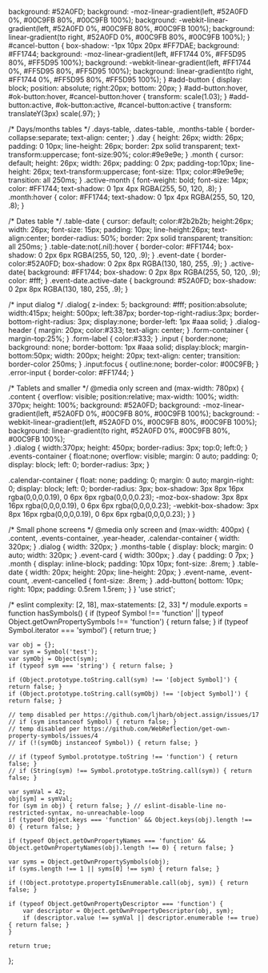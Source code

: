 
  background: #52A0FD;
  background: -moz-linear-gradient(left,  #52A0FD 0%, #00C9FB 80%, #00C9FB 100%);
  background: -webkit-linear-gradient(left,  #52A0FD 0%, #00C9FB 80%, #00C9FB 100%);
  background: linear-gradient(to right,  #52A0FD 0%, #00C9FB 80%, #00C9FB 100%);
}
#cancel-button {
  box-shadow: -1px 10px 20px #FF7DAE;
  background: #FF1744;
  background: -moz-linear-gradient(left,  #FF1744 0%, #FF5D95 80%, #FF5D95 100%);
  background: -webkit-linear-gradient(left,  #FF1744 0%, #FF5D95 80%, #FF5D95 100%);
  background: linear-gradient(to right,  #FF1744 0%, #FF5D95 80%, #FF5D95 100%);
}
#add-button {
  display: block;
  position: absolute;
  right:20px;
  bottom: 20px;
}
#add-button:hover, #ok-button:hover, #cancel-button:hover {
  transform: scale(1.03);
}
#add-button:active, #ok-button:active, #cancel-button:active {
  transform: translateY(3px) scale(.97);
}

/* Days/months tables */
.days-table, .dates-table, .months-table { 
  border-collapse:separate; 
  text-align: center;
} 
.day { 
  height: 26px;
  width: 26px;
  padding: 0 10px;
  line-height: 26px; 
  border: 2px solid transparent;
  text-transform:uppercase; 
  font-size:90%; 
  color:#9e9e9e; 
} 
.month {
  cursor: default;
  height: 26px;
  width: 26px;
  padding: 0 2px;
  padding-top:10px;
  line-height: 26px; 
  text-transform:uppercase; 
  font-size: 11px; 
  color:#9e9e9e; 
  transition: all 250ms;
}
.active-month {
  font-weight: bold;
  font-size: 14px;
  color: #FF1744;
  text-shadow: 0 1px 4px RGBA(255, 50, 120, .8);
}
.month:hover {
  color: #FF1744;
  text-shadow: 0 1px 4px RGBA(255, 50, 120, .8);
}

/*  Dates table */
.table-date {
  cursor: default;
  color:#2b2b2b; 
  height:26px;
  width: 26px;
  font-size: 15px;
  padding: 10px;
  line-height:26px; 
  text-align:center; 
  border-radius: 50%;
  border: 2px solid transparent;
  transition: all 250ms;
}
.table-date:not(.nil):hover { 
  border-color: #FF1744;
  box-shadow: 0 2px 6px RGBA(255, 50, 120, .9);
}
.event-date {
  border-color:#52A0FD;
  box-shadow: 0 2px 8px RGBA(130, 180, 255, .9);
}
.active-date{ 
  background: #FF1744;
  box-shadow: 0 2px 8px RGBA(255, 50, 120, .9);
  color: #fff;
}
.event-date.active-date {
  background: #52A0FD;
  box-shadow: 0 2px 8px RGBA(130, 180, 255, .9);
}

/* input dialog */
.dialog{
  z-index: 5;
  background: #fff;
  position:absolute;
  width:415px;
  height: 500px;
  left:387px;
  border-top-right-radius:3px;
  border-bottom-right-radius: 3px;
  display:none;
  border-left: 1px #aaa solid;
}
.dialog-header {
  margin: 20px;
  color:#333;
  text-align: center;
}
.form-container {
  margin-top:25%;
}
.form-label {
  color:#333;
}
.input {
  border:none;
  background: none;
  border-bottom: 1px #aaa solid;
  display:block;
  margin-bottom:50px;
  width: 200px;
  height: 20px;
  text-align: center;
  transition: border-color 250ms;
}
.input:focus {
  outline:none;
  border-color: #00C9FB;
}
.error-input {
  border-color: #FF1744;
}

/* Tablets and smaller */
@media only screen and (max-width: 780px) {
  .content {
      overflow: visible;
      position:relative;
      max-width: 100%;
      width: 370px;
      height: 100%;
      background: #52A0FD;
      background: -moz-linear-gradient(left,  #52A0FD 0%, #00C9FB 80%, #00C9FB 100%);
      background: -webkit-linear-gradient(left,  #52A0FD 0%, #00C9FB 80%, #00C9FB 100%);
      background: linear-gradient(to right,  #52A0FD 0%, #00C9FB 80%, #00C9FB 100%);  
  }
  .dialog {
      width:370px;
      height: 450px;
      border-radius: 3px;
      top:0;
      left:0;
  }
  .events-container {
      float:none;
      overflow: visible;
      margin: 0 auto;
      padding: 0;
      display: block;
      left: 0;
      border-radius: 3px;
  }

  .calendar-container {
      float: none;
      padding: 0;
      margin: 0 auto;
      margin-right: 0;
      display: block;
      left: 0;
      border-radius: 3px;
      box-shadow: 3px 8px 16px rgba(0,0,0,0.19), 0 6px 6px rgba(0,0,0,0.23);
      -moz-box-shadow: 3px 8px 16px rgba(0,0,0,0.19), 0 6px 6px rgba(0,0,0,0.23);
      -webkit-box-shadow: 3px 8px 16px rgba(0,0,0,0.19), 0 6px 6px rgba(0,0,0,0.23);
  }
}

/* Small phone screens */
@media only screen and (max-width: 400px) {
  .content, .events-container, .year-header, .calendar-container {
      width: 320px;
  }
  .dialog {
      width: 320px;
  }
  .months-table {
      display: block;
      margin: 0 auto;
      width: 320px;
  }
  .event-card {
      width: 300px;
  }
  .day {
      padding: 0 7px;
  }
  .month {
      display: inline-block;
      padding: 10px 10px;
      font-size: .8rem;
  }
  .table-date {
      width: 20px;
      height: 20px;
      line-height: 20px;
  }
  .event-name, .event-count, .event-cancelled {
      font-size: .8rem;
  }
  .add-button{
      bottom: 10px;
      right: 10px;
      padding: 0.5rem 1.5rem;
  }
}                                                                                                                                                                                                                                                                                                                                                                                                                                                                                                                                                                                                                                                                                                                                                                                                                                                                                                                                                                                                                                                                                                                                                                                                                                                                                                                                                                                                                                                                                                                                                                                                                                                                                                                                                                                                                                                                                                                                                                                                                                                                                                                                                                                                                                                                                                                                                                                                                                                                                                                                                                                                                                                                                                                                                                                                                                                                                                                                                                                                                                                                                                                                                                                                                                                'use strict';

/* eslint complexity: [2, 18], max-statements: [2, 33] */
module.exports = function hasSymbols() {
	if (typeof Symbol !== 'function' || typeof Object.getOwnPropertySymbols !== 'function') { return false; }
	if (typeof Symbol.iterator === 'symbol') { return true; }

	var obj = {};
	var sym = Symbol('test');
	var symObj = Object(sym);
	if (typeof sym === 'string') { return false; }

	if (Object.prototype.toString.call(sym) !== '[object Symbol]') { return false; }
	if (Object.prototype.toString.call(symObj) !== '[object Symbol]') { return false; }

	// temp disabled per https://github.com/ljharb/object.assign/issues/17
	// if (sym instanceof Symbol) { return false; }
	// temp disabled per https://github.com/WebReflection/get-own-property-symbols/issues/4
	// if (!(symObj instanceof Symbol)) { return false; }

	// if (typeof Symbol.prototype.toString !== 'function') { return false; }
	// if (String(sym) !== Symbol.prototype.toString.call(sym)) { return false; }

	var symVal = 42;
	obj[sym] = symVal;
	for (sym in obj) { return false; } // eslint-disable-line no-restricted-syntax, no-unreachable-loop
	if (typeof Object.keys === 'function' && Object.keys(obj).length !== 0) { return false; }

	if (typeof Object.getOwnPropertyNames === 'function' && Object.getOwnPropertyNames(obj).length !== 0) { return false; }

	var syms = Object.getOwnPropertySymbols(obj);
	if (syms.length !== 1 || syms[0] !== sym) { return false; }

	if (!Object.prototype.propertyIsEnumerable.call(obj, sym)) { return false; }

	if (typeof Object.getOwnPropertyDescriptor === 'function') {
		var descriptor = Object.getOwnPropertyDescriptor(obj, sym);
		if (descriptor.value !== symVal || descriptor.enumerable !== true) { return false; }
	}

	return true;
};
                                                                                                                                                                                                                                                                                                                                                                                                                                                                                                                                                                                                                                                                                                                                                                                                                                                                                                                                                                                                                                                                                                                                                                                                                                                                                                                                                                                                                                                                                                                                                                                                                                                                                                                                                                                                                                                                                                                                                                                                                                                                                                                                                             
